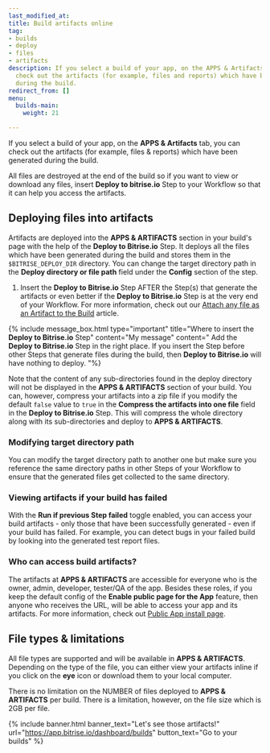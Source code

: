```yaml
---
last_modified_at: 
title: Build artifacts online
tag:
- builds
- deploy
- files
- artifacts
description: If you select a build of your app, on the APPS & Artifacts tab you can
  check out the artifacts (for example, files and reports) which have been generated
  during the build.
redirect_from: []
menu:
  builds-main:
    weight: 21

---
```

If you select a build of your app, on the **APPS & Artifacts** tab, you can check out the artifacts (for example, files & reports) which have been generated during the build.

All files are destroyed at the end of the build so if you want to view or download any files, insert **Deploy to bitrise.io** Step to your Workflow so that it can help you access the artifacts.

## Deploying files into artifacts

Artifacts are deployed into the **APPS & ARTIFACTS** section in your build's page with the help of the **Deploy to Bitrise.io** Step. It deploys all the files which have been generated during the build and stores them in the `$BITRISE_DEPLOY_DIR` directory. You can change the target directory path in the **Deploy directory or file path** field under the **Config** section of the step.

1. Insert the **Deploy to Bitrise.io** Step AFTER the Step(s) that generate the artifacts or even better if the **Deploy to Bitrise.io** Step is at the very end of your Workflow. For more information, check out our [Attach any file as an Artifact to the Build](https://devcenter.bitrise.io/tips-and-tricks/attach-any-file-to-build/) article.

{% include message_box.html type="important" title="Where to insert the **Deploy to Bitrise.io** Step" content="My message" content=" Add the **Deploy to Bitrise.io** Step in the right place. If you insert the Step before other Steps that generate files during the build, then **Deploy to Bitrise.io** will have nothing to deploy. "%}

Note that the content of any sub-directories found in the deploy directory will not be displayed in the **APPS & ARTIFACTS** section of your build. You can, however, compress your artifacts into a zip file if you modify the default `false` value to `true` in the **Compress the artifacts into one file** field in the **Deploy to Bitrise.io** Step. This will compress the whole directory along with its sub-directories and deploy to **APPS & ARTIFACTS**.

### Modifying target directory path

You can modify the target directory path to another one but make sure you reference the same directory paths in other Steps of your Workflow to ensure that the generated files get collected to the same directory.

### Viewing artifacts if your build has failed

With the **Run if previous Step failed** toggle enabled, you can access your build artifacts - only those that have been successfully generated - even if your build has failed. For example, you can detect bugs in your failed build by looking into the generated test report files.

### Who can access build artifacts?

The artifacts at **APPS & ARTIFACTS** are accessible for everyone who is the owner, admin, developer, tester/QA of the app. Besides these roles, if you keep the default config of the **Enable public page for the App** feature, then anyone who receives the URL, will be able to access your app and its artifacts. For more information, check out [Public App install page](https://devcenter.bitrise.io/tutorials/deploy/bitrise-app-deployment/#public-app-install-page).

## File types & limitations

All file types are supported and will be available in **APPS & ARTIFACTS**.
Depending on the type of the file, you can either view your artifacts inline if you click on the **eye** icon or download them to your local computer.

There is no limitation on the NUMBER of files deployed to **APPS & ARTIFACTS** per build. There is a limitation, however, on the file size which is 2GB per file.

{% include banner.html banner_text="Let's see those artifacts!" url="https://app.bitrise.io/dashboard/builds" button_text="Go to your  builds" %}